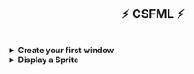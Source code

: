 <h2 align="center"><b>⚡ CSFML ⚡</b></h2>

<br/>
<details>
<summary><b>Create your first window</b></summary>
<br/>
<iframe width="560" height="315" src="https://www.youtube.com/embed/utHMKoBjU8Y" frameborder="0" allow="accelerometer; autoplay; clipboard-write; encrypted-media; gyroscope; picture-in-picture" allowfullscreen></iframe>
</details>

<details>
<summary><b>Display a Sprite</b></summary>
<br/>
<iframe width="560" height="315" src="https://www.youtube.com/embed/xT-2Xd7V49U" frameborder="0" allow="accelerometer; autoplay; clipboard-write; encrypted-media; gyroscope; picture-in-picture" allowfullscreen></iframe>
</details>
